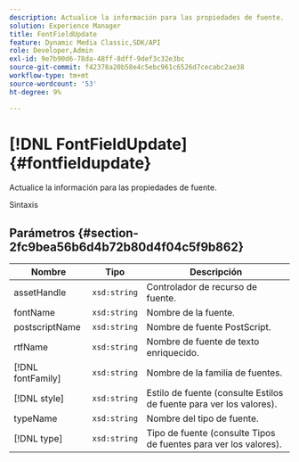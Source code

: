 ```yaml
---
description: Actualice la información para las propiedades de fuente.
solution: Experience Manager
title: FontFieldUpdate
feature: Dynamic Media Classic,SDK/API
role: Developer,Admin
exl-id: 9e7b90d6-78da-48ff-8dff-9def3c32e3bc
source-git-commit: f42378a20b58e4c5ebc961c6526d7cecabc2ae38
workflow-type: tm+mt
source-wordcount: '53'
ht-degree: 9%

---
```


# [!DNL FontFieldUpdate]{#fontfieldupdate}

Actualice la información para las propiedades de fuente.

Sintaxis

## Parámetros {#section-2fc9bea56b6d4b72b80d4f04c5f9b862}

| Nombre | Tipo | Descripción |
|---|---|---|
| assetHandle | `xsd:string` | Controlador de recurso de fuente. |
| fontName | `xsd:string` | Nombre de la fuente. |
| postscriptName | `xsd:string` | Nombre de fuente PostScript. |
| rtfName | `xsd:string` | Nombre de fuente de texto enriquecido. |
| [!DNL fontFamily] | `xsd:string` | Nombre de la familia de fuentes. |
| [!DNL style] | `xsd:string` | Estilo de fuente (consulte Estilos de fuente para ver los valores). |
| typeName | `xsd:string` | Nombre del tipo de fuente. |
| [!DNL type] | `xsd:string` | Tipo de fuente (consulte Tipos de fuentes para ver los valores). |
